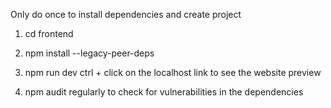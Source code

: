 Only do once to install dependencies and create project

1. cd frontend
2. npm install --legacy-peer-deps
3. npm run dev
    ctrl + click on the localhost link to see the website preview

4. npm audit regularly to check for vulnerabilities in the dependencies